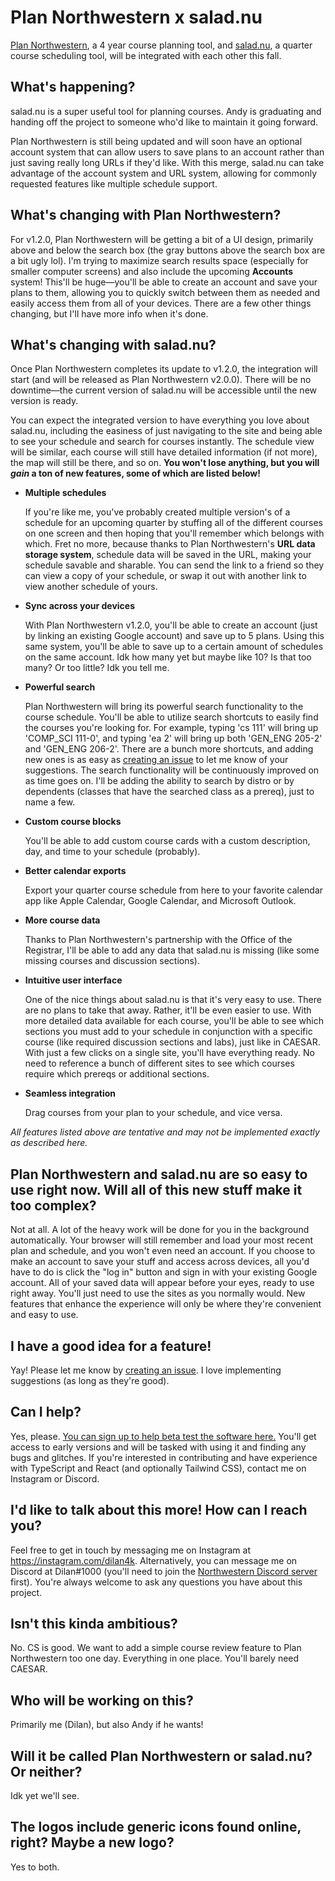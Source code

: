 # Plan Northwestern x salad.nu

[Plan Northwestern](https://www.plan-nu.com), a 4 year course planning tool, and [salad.nu](https://www.salad.nu), a quarter course scheduling tool, will be integrated with each other this fall.

## What's happening?

salad.nu is a super useful tool for planning courses. Andy is graduating and handing off the project to someone who'd like to maintain it going forward.

Plan Northwestern is still being updated and will soon have an optional account system that can allow users to save plans to an account rather than just saving really long URLs if they'd like. With this merge, salad.nu can take advantage of the account system and URL system, allowing for commonly requested features like multiple schedule support.

## What's changing with Plan Northwestern?

For v1.2.0, Plan Northwestern will be getting a bit of a UI design, primarily above and below the search box (the gray buttons above the search box are a bit ugly lol). I'm trying to maximize search results space (especially for smaller computer screens) and also include the upcoming **Accounts** system! This'll be huge—you'll be able to create an account and save your plans to them, allowing you to quickly switch between them as needed and easily access them from all of your devices. There are a few other things changing, but I'll have more info when it's done.

## What's changing with salad.nu?

Once Plan Northwestern completes its update to v1.2.0, the integration will start (and will be released as Plan Northwestern v2.0.0). There will be no downtime—the current version of salad.nu will be accessible until the new version is ready.

  You can expect the integrated version to have everything you love about salad.nu, including the easiness of just navigating to the site and being able to see your schedule and search for courses instantly. The schedule view will be similar, each course will still have detailed information (if not more), the map will still be there, and so on. **You won't lose anything, but you will _gain_ a ton of new features, some of which are listed below!**

- **Multiple schedules**

  If you're like me, you've probably created multiple version's of a schedule for an upcoming quarter by stuffing all of the different courses on one screen and then hoping that you'll remember which belongs with which. Fret no more, because thanks to Plan Northwestern's **URL data storage system**, schedule data will be saved in the URL, making your schedule savable and sharable. You can send the link to a friend so they can view a copy of your schedule, or swap it out with another link to view another schedule of yours.

- **Sync across your devices**

  With Plan Northwestern v1.2.0, you'll be able to create an account (just by linking an existing Google account) and save up to 5 plans. Using this same system, you'll be able to save up to a certain amount of schedules on the same account. Idk how many yet but maybe like 10? Is that too many? Or too little? Idk you tell me.

- **Powerful search**

  Plan Northwestern will bring its powerful search functionality to the course schedule. You'll be able to utilize search shortcuts to easily find the courses you're looking for. For example, typing 'cs 111' will bring up 'COMP_SCI 111-0', and typing 'ea 2' will bring up both 'GEN_ENG 205-2' and 'GEN_ENG 206-2'. There are a bunch more shortcuts, and adding new ones is as easy as [creating an issue](https://github.com/dilanx/plan-northwestern/issues) to let me know of your suggestions. The search functionality will be continuously improved on as time goes on. I'll be adding the ability to search by distro or by dependents (classes that have the searched class as a prereq), just to name a few.

- **Custom course blocks**

  You'll be able to add custom course cards with a custom description, day, and time to your schedule (probably).

- **Better calendar exports**

  Export your quarter course schedule from here to your favorite calendar app like Apple Calendar, Google Calendar, and Microsoft Outlook.

- **More course data**

  Thanks to Plan Northwestern's partnership with the Office of the Registrar, I'll be able to add any data that salad.nu is missing (like some missing courses and discussion sections).

- **Intuitive user interface**

  One of the nice things about salad.nu is that it's very easy to use. There are no plans to take that away. Rather, it'll be even easier to use. With more detailed data available for each course, you'll be able to see which sections you must add to your schedule in conjunction with a specific course (like required discussion sections and labs), just like in CAESAR. With just a few clicks on a single site, you'll have everything ready. No need to reference a bunch of different sites to see which courses require which prereqs or additional sections.

- **Seamless integration**

  Drag courses from your plan to your schedule, and vice versa.

_All features listed above are tentative and may not be implemented exactly as described here._

## Plan Northwestern and salad.nu are so easy to use right now. Will all of this new stuff make it too complex?

Not at all. A lot of the heavy work will be done for you in the background automatically. Your browser will still remember and load your most recent plan and schedule, and you won't even need an account. If you choose to make an account to save your stuff and access across devices, all you'd have to do is click the "log in" button and sign in with your existing Google account. All of your saved data will appear before your eyes, ready to use right away. You'll just need to use the sites as you normally would. New features that enhance the experience will only be where they're convenient and easy to use.

## I have a good idea for a feature!

Yay! Please let me know by [creating an issue](https://github.com/dilanx/plan-northwestern/issues). I love implementing suggestions (as long as they're good).

## Can I help?

Yes, please. [You can sign up to help beta test the software here.](https://forms.gle/oqcm8q2qvX615Fry9) You'll get access to early versions and will be tasked with using it and finding any bugs and glitches. If you're interested in contributing and have experience with TypeScript and React (and optionally Tailwind CSS), contact me on Instagram or Discord.

## I'd like to talk about this more! How can I reach you?

Feel free to get in touch by messaging me on Instagram at https://instagram.com/dilan4k. Alternatively, you can message me on Discord at Dilan#1000 (you'll need to join the [Northwestern Discord server](https://discord.gg/aERJFBAhyP) first). You're always welcome to ask any questions you have about this project.

## Isn't this kinda ambitious?

No. CS is good. We want to add a simple course review feature to Plan Northwestern too one day. Everything in one place. You'll barely need CAESAR.

## Who will be working on this?

Primarily me (Dilan), but also Andy if he wants!

## Will it be called Plan Northwestern or salad.nu? Or neither?

Idk yet we'll see.

## The logos include generic icons found online, right? Maybe a new logo?

Yes to both.
